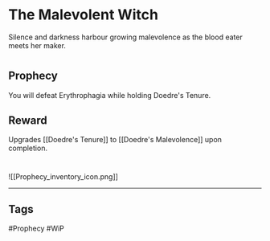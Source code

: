 # The Malevolent Witch
Silence and darkness harbour growing malevolence as the blood eater meets her maker.
#
## Prophecy
You will defeat Erythrophagia while holding Doedre's Tenure.
## Reward
Upgrades [[Doedre's Tenure]] to [[Doedre's Malevolence]] upon completion. 

#
![[Prophecy_inventory_icon.png]]

---
## Tags
#Prophecy
#WiP 